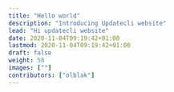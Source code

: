```yaml
---
title: "Hello world"
description: "Introducing Updatecli website"
lead: "Hi updatecli website"
date: 2020-11-04T09:19:42+01:00
lastmod: 2020-11-04T09:19:42+01:00
draft: false
weight: 50
images: [""]
contributors: ["olblak"]
---
```

